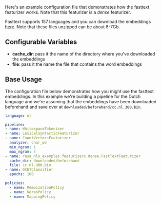 Here's an example configuration file that demonstrates how the fasttext featurizer works.
Note that this featurizer is a *dense* featurizer.

Fasttext supports 157 languages and you can download the embeddings
[here](https://fasttext.cc/docs/en/crawl-vectors.html). Note that these files unzipped can be about 6-7Gb.

## Configurable Variables

- **cache_dir**: pass it the name of the directory where you've downloaded the embeddings
- **file**: pass it the name the file that contains the word embeddings

## Base Usage

The configuration file below demonstrates how you might use the fasttext embeddings. In this example
we're building a pipeline for the Dutch language and we're assuming that the embeddings have been
downloaded beforehand and save over at `downloaded/beforehand/cc.nl.300.bin`.

```yaml
language: nl

pipeline:
- name: WhitespaceTokenizer
- name: LexicalSyntacticFeaturizer
- name: CountVectorsFeaturizer
  analyzer: char_wb
  min_ngram: 1
  max_ngram: 4
- name: rasa_nlu_examples.featurizers.dense.FastTextFeaturizer
  cache_dir: downloaded/beforehand
  file: cc.nl.300.bin
- name: DIETClassifier
  epochs: 100

policies:
  - name: MemoizationPolicy
  - name: KerasPolicy
  - name: MappingPolicy
```
